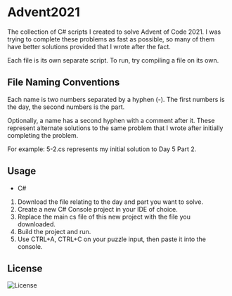 # Advent2021

The collection of C# scripts I created to solve Advent of Code 2021.
I was trying to complete these problems as fast as possible, so many of them have better solutions provided that I wrote after the fact.

Each file is its own separate script. To run, try compiling a file on its own.

## File Naming Conventions

Each name is two numbers separated by a hyphen (-).
The first numbers is the day, the second numbers is the part.

Optionally, a name has a second hyphen with a comment after it.
These represent alternate solutions to the same problem that I wrote after initially completing the problem.

For example: 5-2.cs represents my initial solution to Day 5 Part 2.

## Usage

- C#
1. Download the file relating to the day and part you want to solve.
2. Create a new C# Console project in your IDE of choice.
3. Replace the main cs file of this new project with the file you downloaded.
4. Build the project and run.
5. Use CTRL+A, CTRL+C on your puzzle input, then paste it into the console.

## License

![License](https://img.shields.io/github/license/winggar/Advent2021?style=for-the-badge)
